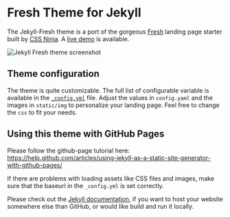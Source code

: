 # Fresh Theme for Jekyll

The Jekyll-Fresh theme is a port of the gorgeous [Fresh](https://github.com/cssninjaStudio/fresh) landing page starter built by [CSS Ninja](https://cssninja.io/). A [live demo](https://mrnoutahi.com/Jekyll-Fresh/) is available.

![Jekyll Fresh theme screenshot](https://raw.githubusercontent.com/maclandrol/jekyll-fresh/master/.github/images/landing-page.png)

## Theme configuration

The theme is quite customizable. The full list of configurable variable is available in the  [`_config.yml`](_config.yml) file. Adjust the values in `config.yaml` and the images in `static/img` to personalize your landing page. Feel free to change the `css` to fit your needs.

## Using this theme with GitHub Pages

Please follow the github-page tutorial here: https://help.github.com/articles/using-jekyll-as-a-static-site-generator-with-github-pages/ 

If there are problems with loading assets like CSS files and images, make sure that the baseurl in the `_config.yml` is set correctly.

Please check out the [Jekyll documentation](http://jekyllrb.com/), if you want to host your website somewhere else than GitHub, or would like build and run it locally.

